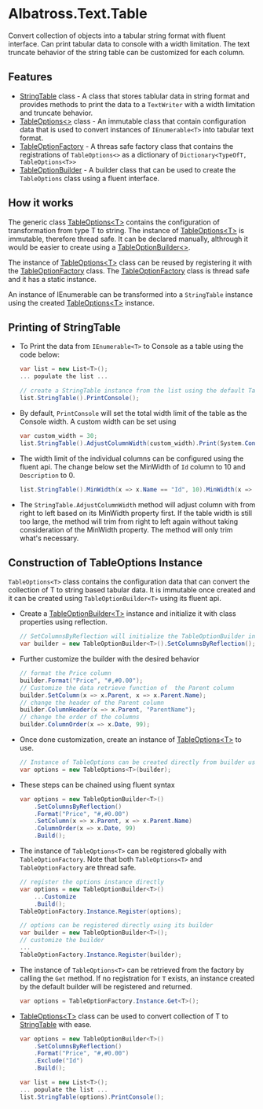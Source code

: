 # Albatross.Text.Table
Convert collection of objects into a tabular string format with fluent interface.  Can print tabular data to console with a width limitation.  The text truncate behavior of the string table can be customized for each column.

## Features
* [StringTable](./StringTable.cs) class - A class that stores tablular data in string format and provides methods to print the data to a `TextWriter` with a width limitation and truncate behavior.
* [TableOptions<>](./TableOptions.cs) class - An immutable class that contain configuration data that is used to convert instances of `IEnumerable<T>` into tabular text format.
* [TableOptionFactory](./TableOptionFactory.cs) - A threas safe factory class that contains the registrations of `TableOptions<>` as a dictionary of `Dictionary<TypeOfT, TableOptions<T>>`
* [TableOptionBuilder](./TableOptionBuilder.cs) - A builder class that can be used to create the `TableOptions` class using a fluent interface.

## How it works
The generic class [TableOptions\<T>](./TableOptions.cs) contains the configuration of transformation from type T to string.  The instance of [TableOptions\<T>](./TableOptions.cs) is immutable, therefore thread safe.  It can be declared manually, althrough it would be easier to create using a [TableOptionBuilder<>](./TableOptionBuilder.cs).

The instance of [TableOptions\<T>](./TableOptions.cs) class can be reused by registering it with the [TableOptionFactory](./TableOptionFactory.cs) class.  The [TableOptionFactory](./TableOptionFactory.cs) class is thread safe and it has a static instance.

An instance of IEnumerable<T> can be transformed into a `StringTable` instance using the created [TableOptions\<T>](./TableOptions.cs) instance.

## Printing of StringTable
* To Print the data from `IEnumerable<T>` to Console as a table using the code below:
	```csharp
	var list = new List<T>();
	... populate the list ...
	
	// create a StringTable instance from the list using the default TableOptions<T> instance
	list.StringTable().PrintConsole();	
	```
* By default, `PrintConsole` will set the total width limit of the table as the Console width.  A custom width can be set using
	```csharp
	var custom_width = 30;
	list.StringTable().AdjustColumnWidth(custom_width).Print(System.Console.Out);
	```
* The width limit of the individual columns can be configured using the fluent api.  The change below set the MinWidth of `Id` column to 10 and `Description` to 0.
	```csharp
	list.StringTable().MinWidth(x => x.Name == "Id", 10).MinWidth(x => x.Name == "Description", 0).PrintConsole();
	```
* The `StringTable.AdjustColumnWidth` method will adjust column with from right to left based on its MinWidth property first.  If the table width is still too large, the method will trim from right to left again without taking consideration of the MinWidth property.  The method will only trim what's necessary.

## Construction of TableOptions<T> Instance
`TableOptions<T>` class contains the configuration data that can convert the collection of T to string based tabular data.  It is immutable once created and it can be created using `TableOptionBuilder<T>` using its fluent api.

* Create a [TableOptionBuilder\<T>](./TableOptionBuilder.cs) instance and initialize it with class properties using reflection.
	```csharp
	// SetColumnsByReflection will initialize the TableOptionBuilder instance with the public instance properties of class T as its columns.  It uses the default formatter: `BuilderExtensions.DefaultFormat`
	var builder = new TableOptionBuilder<T>().SetColumnsByReflection();
	```
* Further customize the builder with the desired behavior
	```csharp
	// format the Price column
	builder.Format("Price", "#,#0.00");
	// Customize the data retrieve function of  the Parent column
	builder.SetColumn(x => x.Parent, x => x.Parent.Name);
	// change the header of the Parent column
	builder.ColumnHeader(x => x.Parent, "ParentName");
	// change the order of the columns
	builder.ColumnOrder(x => x.Date, 99);
	```
* Once done customization, create an instance of [TableOptions\<T>](./TableOptions.cs) to use.
	```csharp
	// Instance of TableOptions can be created directly from builder using its constructor.
	var options = new TableOptions<T>(builder);
	```
* These steps can be chained using fluent syntax
	```csharp
	var options = new TableOptionBuilder<T>()
		.SetColumnsByReflection()
		.Format("Price", "#,#0.00")
		.SetColumn(x => x.Parent, x => x.Parent.Name)
		.ColumnOrder(x => x.Date, 99)
		.Build();
	```
* The instance of `TableOptions<T>` can be registered globally with `TableOptionFactory`.  Note that both `TableOptions<T>` and `TableOptionFactory` are thread safe.
	```csharp
	// register the options instance directly
	var options = new TableOptionBuilder<T>()
		...Customize
		.Build();
	TableOptionFactory.Instance.Register(options);

	// options can be registered directly using its builder
	var builder = new TableOptionBuilder<T>();
	// customize the builder
	...
	TableOptionFactory.Instance.Register(builder);
	```
* The instance of `TableOptions<T>` can be retrieved from the factory by calling the `Get` method.  If no registration for `T` exists, an instance created by the default builder will be registered and returned.
	```csharp
	var options = TableOptionFactory.Instance.Get<T>();
	```
* [TableOptions\<T>](./TableOptions.cs) class can be used to convert collection of T to [StringTable](./StringTable.cs) with ease.
	```csharp
	var options = new TableOptionBuilder<T>()
		.SetColumnsByReflection()
		.Format("Price", "#,#0.00")
		.Exclude("Id")
		.Build();

	var list = new List<T>();
	... populate the list ...
	list.StringTable(options).PrintConsole();
	```